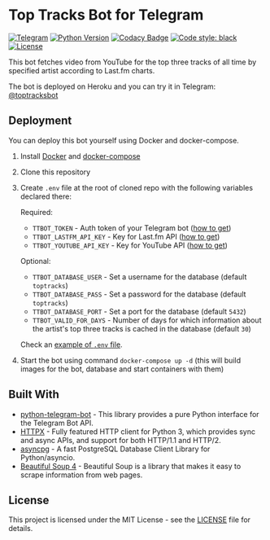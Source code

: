 # Top Tracks Bot for Telegram
[![Telegram](https://img.shields.io/badge/telegram-%40toptracksbot-informational)](http://t.me/toptracksbot)
[![Python Version](https://img.shields.io/badge/python-3.7%2B-blue)](https://www.python.org/downloads/)
[![Codacy Badge](https://api.codacy.com/project/badge/Grade/cae4d1afa23240e1a7ca996f7b0d92b8)](https://www.codacy.com/manual/pltnk/toptracksbot?utm_source=github.com&amp;utm_medium=referral&amp;utm_content=pltnk/toptracksbot&amp;utm_campaign=Badge_Grade)
[![Code style: black](https://img.shields.io/badge/code%20style-black-000000.svg)](https://github.com/psf/black)
[![License](https://img.shields.io/github/license/pltnk/top_tracks)](https://choosealicense.com/licenses/mit/)

This bot fetches video from YouTube for the top three tracks of all time by specified artist according to Last.fm charts.

The bot is deployed on Heroku and you can try it in Telegram: [@toptracksbot](http://t.me/toptracksbot)

## Deployment

You can deploy this bot yourself using Docker and docker-compose.
1. Install [Docker](https://docs.docker.com/get-docker/) and [docker-compose](https://docs.docker.com/compose/install/)
2. Clone this repository
3. Create `.env` file at the root of cloned repo with the following variables declared there:
   
   Required:
   - `TTBOT_TOKEN` - Auth token of your Telegram bot ([how to get](https://core.telegram.org/bots#3-how-do-i-create-a-bot))
   - `TTBOT_LASTFM_API_KEY` - Key for Last.fm API ([how to get](https://www.last.fm/api))
   - `TTBOT_YOUTUBE_API_KEY` - Key for YouTube API ([how to get](https://developers.google.com/youtube/v3/getting-started))
   
   Optional:
   - `TTBOT_DATABASE_USER` - Set a username for the database (default `toptracks`)
   - `TTBOT_DATABASE_PASS` - Set a password for the database (default `toptracks`)
   - `TTBOT_DATABASE_PORT` - Set a port for the database (default `5432`)
   - `TTBOT_VALID_FOR_DAYS` - Number of days for which information about the artist's top three tracks is cached in the database (default `30`)
    
   Check an [example of `.env` file](./.env_example).
    
4. Start the bot using command `docker-compose up -d` (this will build images for the bot, database and start containers with them)

## Built With
* [python-telegram-bot](https://github.com/python-telegram-bot/python-telegram-bot) - This library provides a pure Python interface for the Telegram Bot API.
* [HTTPX](https://github.com/encode/httpx) - Fully featured HTTP client for Python 3, which provides sync and async APIs, and support for both HTTP/1.1 and HTTP/2.
* [asyncpg](https://github.com/MagicStack/asyncpg) - A fast PostgreSQL Database Client Library for Python/asyncio.
* [Beautiful Soup 4](https://www.crummy.com/software/BeautifulSoup/) - Beautiful Soup is a library that makes it easy to scrape information from web pages. 

## License

This project is licensed under the MIT License - see the [LICENSE](LICENSE) file for details.
